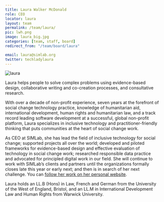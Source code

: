 ```yaml
---
title: Laura Walker McDonald
role: CEO
locator: laura
layout: team
permalink: /team/laura/
pic: lwh.png
image: laura_big.jpg
categories: [team, staff, board]
redirect_from: "/team/board/laura"

email: laura@simlab.org
twitter: techladylaura
---
```


![laura]({{site.baseurl}}/images/team/laura_big.jpg)

Laura helps people to solve complex problems using evidence-based design, collaborative writing and co-creation processes, and consultative research.

With over a decade of non-profit experience, seven years at the forefront of social change technology practice, knowledge of humanitarian aid, international development, human rights and humanitarian law, and a track record leading software development at a successful, global non-profit platform, Laura specializes in inclusive technology and practitioner-friendly thinking that puts communities at the heart of social change work.

As CEO at SIMLab, she has lead the field of inclusive technology for social change; supported projects all over the world; developed and piloted frameworks for evidence-based design and effective evaluation of technology in social change work; researched responsible data practice and advocated for principled digital work in our field. She will continue to work with SIMLab’s clients and partners until the organizations formally closes late this year or early next; and then is in search of her next challenge. You can [follow her work on her personal website](http://www.laurawalkermcdonald.com).

Laura holds an LL.B (Hons) in Law, French and German from the University of the West of England, Bristol, and an LL.M in International Development Law and Human Rights from Warwick University.

